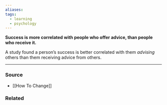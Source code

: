 ```yaml
---
aliases: 
tags:
  - learning
  - psychology
---
```

**Success is more correlated with people who offer advice, than people who receive it.**

A study found a person’s success is better correlated with them *advising* others than them receiving advice from others.

---

### Source
- [[How To Change]]

### Related